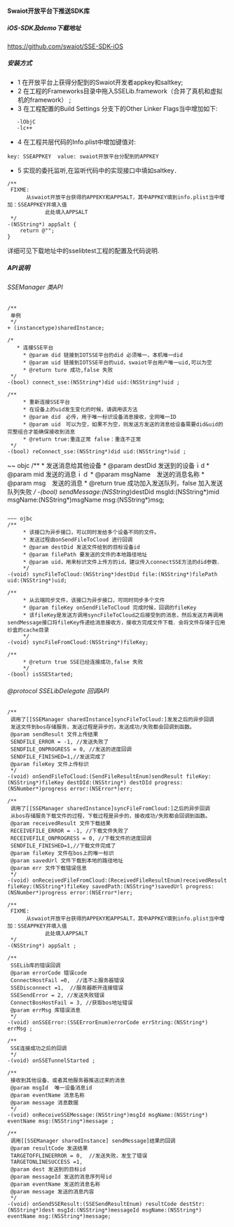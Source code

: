 #### Swaiot开放平台下推送SDK库

##### iOS-SDK及demo下载地址
https://github.com/swaiot/SSE-SDK-iOS

##### 安装方式
- 1 在开放平台上获得分配到的Swaiot开发者appkey和saltkey;
- 2 在工程的Frameworks目录中拖入SSELib.framework（合并了真机和虚拟机的framework） ;
- 3 在工程配置的Build Settings 分支下的Other Linker Flags当中增加如下:
~~~ objc
   -lObjC
   -lc++
~~~
- 4 在工程共层代码的Info.plist中增加键值对:
~~~ objc
key: SSEAPPKEY  value: swaiot开放平台分配到的APPKEY
~~~

- 5 实现<SSELibDelegate>的委托监听,在监听代码中的实现接口中填如saltkey．
~~~ objc
/**
 FIXME:
      从swaiot开放平台获得的APPEKY和APPSALT，其中APPKEY填到info.plist当中增加：SSEAPPKEY并填入值
            此处填入APPSALT
 */
-(NSString*) appSalt {
    return @"";
}
~~~

详细可见下载地址中的sselibtest工程的配置及代码说明.

##### API说明

###### SSEManager 类API
~~~ objc
/**
 单例
 */
+ (instancetype)sharedInstance;
~~~

~~~ objc
/*
   * 连接SSE平台
     * @param did 链接到IOTSSE平台的did 必须唯一，本机唯一did
     * @param uid 链接到IOTSSE平台的uid，swaiot平台用户唯一uid,可以为空
     * @return ture 成功,false 失败
 */
-(bool) connect_sse:(NSString*)did uid:(NSString*)uid ;
~~~

~~~ objc
/**
     * 重新连接SSE平台
     * 在设备上的uid发生变化的时候，请调用该方法
     * @param did　必传，用于唯一标识设备消息接收，全网唯一ID
     * @param uid　可以为空，如果不为空，则发送方发送的消息给设备需要did&uid的完整组合才能确保接收到消息
     * @return true:重连正常 false：重连不正常
 */
-(bool) reConnect_sse:(NSString*)did uid:(NSString*)uid ;
~~~

~~ objc
/**
     * 发送消息给其他设备
     * @param destDid 发送到的设备ｉd
     * @param mid 发送的消息ｉｄ
     * @param msgName　发送的消息名称
     * @param msg　发送的消息
     * @return true 成功加入发送队列，false 加入发送队列失败
     */
-(bool) sendMessage:(NSString*)destDid msgId:(NSString*)mid msgName:(NSString*)msgName msg:(NSString*)msg;
~~~

~~~ ojbc
/**
     * 该接口为异步接口，可以同时发给多个设备不同的文件。
     * 发送过程由onSendFileToCloud 进行回调
     * @param destDid 发送文件给到的目标设备id
     * @param filePath 要发送的文件的本地路径地址
     * @param uid，用来标识文件上传方的id，建议传入connectSSE方法的did参数．
     */
-(void) syncFileToCloud:(NSString*)destDid file:(NSString*)filePath uid:(NSString*)uid;
~~~

~~~ objc
/**
     * 从云端同步文件，该接口为异步接口，可同时同步多个文件
     * @param fileKey onSendFileToCloud 完成时候，回调的fileKey
	 * 该fileKey是发送方调用syncFileToCloud之后接受到的消息，然后发送方再调用sendMessage接口将fileKey传递给消息接收方，接收方完成文件下载．会将文件存储于应用纱盒的cache目录
     */
-(void) syncFileFromCloud:(NSString*)fileKey;
~~~

~~~ objc
/**
     * @return true SSE已经连接成功,false 失败
     */
-(bool) isSSEStarted;
~~~

###### @protocol SSELibDelegate <NSObject>回调API

~~~ objc
/**
 调用了[[SSEManager sharedInstance]syncFileToCloud:]发发之后的异步回调
 发送文件到bos存储服务，发送过程是异步的，发送成功/失败都会回调到函数。
 @param sendResult 文件上传结果
 SENDFILE_ERROR = -1, //发送失败了
 SENDFILE_ONPROGRESS = 0, //发送的进度回调
 SENDFILE_FINISHED=1,//发送完成了
 @param fileKey 文件上传标识
 */
-(void) onSendFileToCloud:(SendFileResultEnum)sendResult fileKey:(NSString*)fileKey destDId:(NSString*) destDId progress:(NSNumber*)progress error:(NSError*)err;
~~~

~~~ objc
/**
 调用了[[SSEManager sharedInstance]syncFileFromCloud:]之后的异步回调
 从bos存储服务下载文件的过程，下载过程是异步的，接收成功/失败都会回调到函数。
 @param receivedResult 文件下载结果
 RECEIVEFILE_ERROR = -1, //下载文件失败了
 RECEIVEFILE_ONPROGRESS = 0, //下载文件的进度回调
 SENDFILE_FINISHED=1,//下载文件完成了
 @param fileKey 文件在bos上的唯一标识
 @param savedUrl 文件下载到本地的路径地址
 @param err 文件下载错误信息
 */
-(void) onReceivedFileFromCloud:(ReceivedFileResultEnum)receivedResult fileKey:(NSString*)fileKey savedPath:(NSString*)savedUrl progress:(NSNumber*)progress error:(NSError*)err;
~~~

~~~ objc
/**
 FIXME:
      从swaiot开放平台获得的APPEKY和APPSALT，其中APPKEY填到info.plist当中增加：SSEAPPKEY并填入值
            此处填入APPSALT
 */
-(NSString*) appSalt ;
~~~

~~~ objc
/**
 SSELib库的错误回调
 @param errorCode 错误code
 ConnectHostFail =0,  //连不上服务器错误
 SSEDisconnect =1,  //服务器断开连接错误
 SSESendError = 2, //发送失败错误
 ConnectBosHostFail = 3, //获取bos地址错误
 @param errMsg 库错误消息
 */
-(void) onSSEError:(SSEErrorEnum)errorCode errString:(NSString*) errMsg ;
~~~

~~~ objc
/**
 SSE连接成功之后的回调
 */
-(void) onSSETunnelStarted ;
~~~

~~~ objc
/**
 接收到其他设备、或者其他服务器推送过来的消息
 @param msgId  唯一设备消息id
 @param eventName 消息名称
 @param message 消息数据
 */
-(void) onReceiveSSEMessage:(NSString*)msgId msgName:(NSString*) eventName msg:(NSString*)message ;
~~~

~~~ objc
/**
 调用[[SSEManager sharedInstance] sendMessage]结果的回调
 @param resultCode 发送结果
 TARGETOFFLINEERROR = 0,  //发送失败，发生了错误
 TARGETONLINESUCCESS =1,
 @param dest 发送到的目标id
 @param messageId 发送的消息序列号id
 @param eventName 发送的消息名称
 @param message 发送的消息内容
 */
-(void) onSendSSEResult:(SSESendResultEnum) resultCode destStr:(NSString*)dest msgId:(NSString*)messageId msgName:(NSString*) eventName msg:(NSString*)message;
~~~
